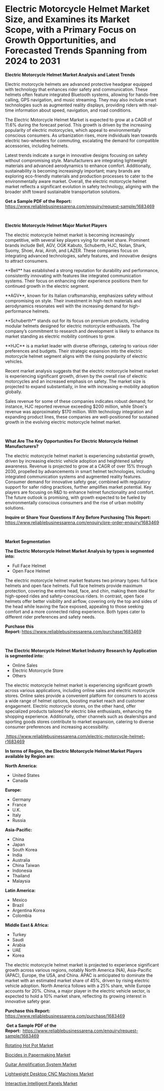 <p><h1>Electric Motorcycle Helmet Market Size, and Examines its Market Scope, with a Primary Focus on Growth Opportunities, and Forecasted Trends Spanning from 2024 to 2031</h1></p><p><strong>Electric Motorcycle Helmet Market Analysis and Latest Trends</strong></p>
<p><p>Electric motorcycle helmets are advanced protective headgear equipped with technology that enhances rider safety and communication. These helmets often feature integrated Bluetooth systems, allowing for hands-free calling, GPS navigation, and music streaming. They may also include smart technologies such as augmented reality displays, providing riders with real-time information about speed, navigation, and road conditions.</p><p>The Electric Motorcycle Helmet Market is expected to grow at a CAGR of 11.6% during the forecast period. This growth is driven by the increasing popularity of electric motorcycles, which appeal to environmentally conscious consumers. As urbanization rises, more individuals lean towards electric two-wheelers for commuting, escalating the demand for compatible accessories, including helmets. </p><p>Latest trends indicate a surge in innovative designs focusing on safety without compromising style. Manufacturers are integrating lightweight materials and advanced aerodynamics to enhance comfort. Additionally, sustainability is becoming increasingly important; many brands are exploring eco-friendly materials and production processes to cater to the environmentally aware market. Overall, the electric motorcycle helmet market reflects a significant evolution in safety technology, aligning with the broader shift toward sustainable transportation solutions.</p></p>
<p><strong>Get a Sample PDF of the Report:&nbsp;</strong> <a href="https://www.reliablebusinessarena.com/enquiry/request-sample/1683469?utm_campaign=1455&utm_medium=2&utm_source=Github&utm_content=ia&utm_term=15102024&utm_id=electric-motorcycle-helmet">https://www.reliablebusinessarena.com/enquiry/request-sample/1683469</a></p>
<p>&nbsp;</p>
<p><strong>Electric Motorcycle Helmet Major Market Players</strong></p>
<p><p>The electric motorcycle helmet market is becoming increasingly competitive, with several key players vying for market share. Prominent brands include Bell, AGV, OGK Kabuto, Schuberth, HJC, Nolan, Shark, Suomy, Shoei, Arai, Airoh, and LAZER. These companies focus on integrating advanced technologies, safety features, and innovative designs to attract consumers.</p><p>**Bell** has established a strong reputation for durability and performance, consistently innovating with features like integrated communication systems. Their focus on enhancing rider experience positions them for continued growth in the electric segment.</p><p>**AGV**, known for its Italian craftsmanship, emphasizes safety without compromising on style. Their investment in high-tech materials and aerodynamics resonates well with the increasing demand for high-performance helmets.</p><p>**Schuberth** stands out for its focus on premium products, including modular helmets designed for electric motorcycle enthusiasts. The company’s commitment to research and development is likely to enhance its market standing as electric mobility continues to grow.</p><p>**HJC** is a market leader with diverse offerings, catering to various rider preferences and budgets. Their strategic expansion into the electric motorcycle helmet segment aligns with the rising popularity of electric vehicles.</p><p>Recent market analysis suggests that the electric motorcycle helmet market is experiencing significant growth, driven by the overall rise of electric motorcycles and an increased emphasis on safety. The market size is projected to expand substantially, in line with increasing e-mobility adoption globally.</p><p>Sales revenue for some of these companies indicates robust demand; for instance, HJC reported revenue exceeding $200 million, while Shoei's revenue was approximately $170 million. With technology integration and expanding product lines, these companies are well-positioned for sustained growth in the evolving electric motorcycle helmet market.</p></p>
<p>&nbsp;</p>
<p><strong>What Are The Key Opportunities For Electric Motorcycle Helmet Manufacturers?</strong></p>
<p><p>The electric motorcycle helmet market is experiencing substantial growth, driven by increasing electric vehicle adoption and heightened safety awareness. Revenue is projected to grow at a CAGR of over 15% through 2030, propelled by advancements in smart helmet technologies, including integrated communication systems and augmented reality features. Consumer demand for innovative safety gear, combined with regulatory support for safer riding practices, further amplifies market potential. Key players are focusing on R&D to enhance helmet functionality and comfort. The future outlook is promising, with growth expected to be fueled by environmentally conscious consumers and the rise of urban mobility solutions.</p></p>
<p><strong>Inquire or Share Your Questions If Any Before Purchasing This Report:</strong> <a href="https://www.reliablebusinessarena.com/enquiry/pre-order-enquiry/1683469?utm_campaign=1455&utm_medium=2&utm_source=Github&utm_content=ia&utm_term=15102024&utm_id=electric-motorcycle-helmet">https://www.reliablebusinessarena.com/enquiry/pre-order-enquiry/1683469</a></p>
<p>&nbsp;</p>
<p><strong>Market Segmentation</strong></p>
<p><strong>The Electric Motorcycle Helmet Market Analysis by types is segmented into:</strong></p>
<p><ul><li>Full Face Helmet</li><li>Open Face Helmet</li></ul></p>
<p><p>The electric motorcycle helmet market features two primary types: full face helmets and open face helmets. Full face helmets provide maximum protection, covering the entire head, face, and chin, making them ideal for high-speed rides and safety-conscious riders. In contrast, open face helmets offer better visibility and airflow, covering only the top and sides of the head while leaving the face exposed, appealing to those seeking comfort and a more connected riding experience. Both types cater to different rider preferences and safety needs.</p></p>
<p><strong>Purchase this Report:&nbsp;</strong><a href="https://www.reliablebusinessarena.com/purchase/1683469?utm_campaign=1455&utm_medium=2&utm_source=Github&utm_content=ia&utm_term=15102024&utm_id=electric-motorcycle-helmet">https://www.reliablebusinessarena.com/purchase/1683469</a></p>
<p>&nbsp;</p>
<p><strong>The Electric Motorcycle Helmet Market Industry Research by Application is segmented into:</strong></p>
<p><ul><li>Online Sales</li><li>Electric Motorcycle Store</li><li>Others</li></ul></p>
<p><p>The electric motorcycle helmet market is experiencing significant growth across various applications, including online sales and electric motorcycle stores. Online sales provide a convenient platform for consumers to access a wide range of helmet options, boosting market reach and customer engagement. Electric motorcycle stores, on the other hand, offer specialized products tailored for electric bike enthusiasts, enhancing the shopping experience. Additionally, other channels such as dealerships and sporting goods stores contribute to market expansion, catering to diverse consumer preferences and increasing accessibility.</p></p>
<p><a href="https://www.reliablebusinessarena.com/electric-motorcycle-helmet-r1683469?utm_campaign=1455&utm_medium=2&utm_source=Github&utm_content=ia&utm_term=15102024&utm_id=electric-motorcycle-helmet">&nbsp;https://www.reliablebusinessarena.com/electric-motorcycle-helmet-r1683469</a></p>
<p><strong>In terms of Region, the Electric Motorcycle Helmet Market Players available by Region are:</strong></p>
<p>
    <p> <strong> North America: </strong>
        <ul>
            <li>United States</li>
            <li>Canada</li>
        </ul>
        </p> 
    <p> <strong> Europe: </strong>
        <ul>
            <li>Germany</li>
            <li>France</li>
            <li>U.K.</li>
            <li>Italy</li>
            <li>Russia</li>
        </ul>
        </p> 
    <p> <strong> Asia-Pacific: </strong>
        <ul>
            <li>China</li>
            <li>Japan</li>
            <li>South Korea</li>
            <li>India</li>
            <li>Australia</li>
            <li>China Taiwan</li>
            <li>Indonesia</li>
            <li>Thailand</li>
            <li>Malaysia</li>
        </ul>
        </p> 
    <p> <strong> Latin America: </strong>
        <ul>
            <li>Mexico</li>
            <li>Brazil</li>
            <li>Argentina Korea</li>
            <li>Colombia</li>
        </ul>
        </p> 
    <p> <strong> Middle East & Africa: </strong>
        <ul>
            <li>Turkey</li>
            <li>Saudi</li>
            <li>Arabia</li>
            <li>UAE</li>
            <li>Korea</li>
        </ul>
    </p>
    </p>
<p><p>The electric motorcycle helmet market is projected to experience significant growth across various regions, notably North America (NA), Asia-Pacific (APAC), Europe, the USA, and China. APAC is anticipated to dominate the market with an estimated market share of 45%, driven by rising electric vehicle adoption. North America follows with a 25% share, while Europe accounts for 20%. China, a major player in the electric vehicle sector, is expected to hold a 10% market share, reflecting its growing interest in innovative safety gear.</p></p>
<p><strong>Purchase this Report: </strong><a href="https://www.reliablebusinessarena.com/purchase/1683469?utm_campaign=1455&utm_medium=2&utm_source=Github&utm_content=ia&utm_term=15102024&utm_id=electric-motorcycle-helmet">https://www.reliablebusinessarena.com/purchase/1683469</a></p>
<p>&nbsp;<strong>Get a Sample PDF of the Report:&nbsp;&nbsp;</strong><a href="https://www.reliablebusinessarena.com/enquiry/request-sample/1683469?utm_campaign=1455&utm_medium=2&utm_source=Github&utm_content=ia&utm_term=15102024&utm_id=electric-motorcycle-helmet">https://www.reliablebusinessarena.com/enquiry/request-sample/1683469</a></p>
<p><strong></strong></p>
<p><p><a href="https://www.linkedin.com/pulse/global-rotating-hot-pot-market-share-growth-opportunities-co7ee?utm_campaign=1455&utm_medium=2&utm_source=Github&utm_content=ia&utm_term=15102024&utm_id=electric-motorcycle-helmet">Rotating Hot Pot Market</a></p><p><a href="https://www.linkedin.com/pulse/biocides-papermaking-market-shifts-strategic-analysis-2024-2031-trunf?trk=public_post_embed_feed-article-content&utm_campaign=1455&utm_medium=2&utm_source=Github&utm_content=ia&utm_term=15102024&utm_id=electric-motorcycle-helmet">Biocides in Papermaking Market</a></p><p><a href="https://www.linkedin.com/pulse/guitar-amplification-system-market-outlook-share-analysis-hfd3f?utm_campaign=1455&utm_medium=2&utm_source=Github&utm_content=ia&utm_term=15102024&utm_id=electric-motorcycle-helmet">Guitar Amplification System Market</a></p><p><a href="https://www.linkedin.com/pulse/mapping-lightweight-desktop-cnc-machines-market-trends-challenges-lczge?utm_campaign=1455&utm_medium=2&utm_source=Github&utm_content=ia&utm_term=15102024&utm_id=electric-motorcycle-helmet">Lightweight Desktop CNC Machines Market</a></p><p><a href="https://www.linkedin.com/pulse/global-perspectives-interactive-intelligent-panels-market-trends-opwrf?utm_campaign=1455&utm_medium=2&utm_source=Github&utm_content=ia&utm_term=15102024&utm_id=electric-motorcycle-helmet">Interactive Intelligent Panels Market</a></p></p>